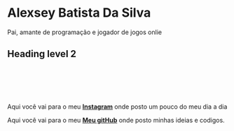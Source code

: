 <html>
<title>Alexsey.Batista</title>
<link rel="stylesheet" href="resetcss.css">
<body>

<h1><strong>Alexsey Batista Da Silva</strong></h1>


<p>Pai, amante de programação e jogador de jogos onlie </p>


<h2>Heading level 2</h2>




</br>
</br>
</br>
</br>
<footer>
<p>Aqui você vai para o meu <a href="https://www.instagram.com/alexsey.batista/"><strong>Instagram</strong></a> onde posto um pouco do meu dia a dia</p>

<p>Aqui você vai para o meu <a href="https://github.com/AlexseySilva"><strong>Meu gitHub</strong></a> onde posto minhas ideias e codigos.</p>

</footer>
</body>
</html>